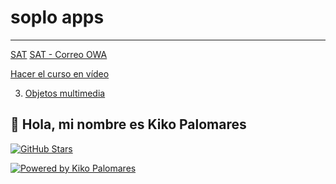 # soplo apps
----------
[SAT](https://www.sat.gob.mx/home)
[SAT - Correo OWA](https://hy.sat.gob.mx/owa/)


[Hacer el curso en vídeo](https://kikopalomares.com/cursos/css)

 3. [Objetos multimedia](./7_Casos_de_uso_de_flexbox/7.3_Objetos_multimedia/7.3_Objetos_multimedia.md)

## 👋 Hola, mi nombre es Kiko Palomares

[![GitHub Stars](https://img.shields.io/github/stars/kikopalomares?style=social)](https://github.com/KikoPalomares)

[![Powered by Kiko Palomares](https://img.shields.io/badge/-Powered%20by%20Kiko%20Palomares-red)](https://kikopalomares.com/)
